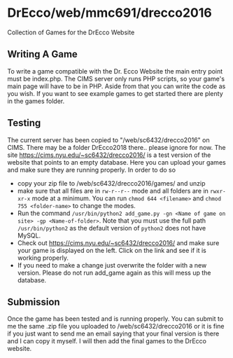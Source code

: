 # DrEcco/web/mmc691/drecco2016
Collection of Games for the DrEcco Website

## Writing A Game

To write a game compatible with the Dr. Ecco Website the main entry point must be index.php. The CIMS server only runs PHP scripts, so your game's main page will have to be in PHP. Aside from that you can write the code as you wish. If you want to see example games to get started there are plenty in the games folder.

## Testing 

The current server has been copied to "/web/sc6432/drecco2016" on CIMS. There may be a folder DrEcco2018 there.. please ignore for now. The site https://cims.nyu.edu/~sc6432/drecco2016/ is a test version of the website that points to an empty database. Here you can upload your games and make sure they are running properly. In order to do so

- copy your zip file to /web/sc6432/drecco2016/games/ and unzip
- make sure that all files are in `rw-r--r--` mode and all folders are in `rwxr-xr-x` mode at a minimum. You can run `chmod 644 <filename>` and `chmod 755 <folder-name>` to change the modes.
- Run the command `/usr/bin/python2 add_game.py -gn <Name of game on site> -gp <Name-of-folder>`. Note that you must use the full path `/usr/bin/python2` as the default version of `python2` does not have MySQL.
- Check out https://cims.nyu.edu/~sc6432/drecco2016/ and make sure your game is displayed on the left. Click on the link and see if it is working properly.
- If you need to make a change just overwrite the folder with a new version. Please do not run add_game again as this will mess up the database.

## Submission

Once the game has been tested and is running properly. You can submit to me the same .zip file you uploaded to /web/sc6432/drecco2016 or it is fine if you just want to send me an email saying that your final version is there and I can copy it myself. I will then add the final games to the DrEcco website. 


